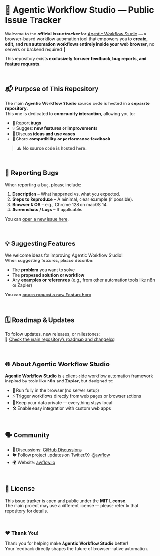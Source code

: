 # 🧠 Agentic Workflow Studio — Public Issue Tracker

Welcome to the **official issue tracker** for [Agentic Workflow Studio](https://awflow.io) — a browser-based workflow automation tool that empowers you to **create, edit, and run automation workflows entirely inside your web browser**, no servers or backend required 🚀

This repository exists **exclusively for user feedback, bug reports, and feature requests**.


<br>


## 📬 Purpose of This Repository

The main **Agentic Workflow Studio** source code is hosted in a **separate repository**.  
This one is dedicated to **community interaction**, allowing you to:

- 🐞 Report **bugs**  
- 💡 Suggest **new features or improvements**  
- 🧩 Discuss **ideas and use cases**  
- 🔧 Share **compatibility or performance feedback**

> ⚠️ **No source code is hosted here.**  


<br>


## 🐛 Reporting Bugs

When reporting a bug, please include:

1. **Description** – What happened vs. what you expected.  
2. **Steps to Reproduce** – A minimal, clear example (if possible).  
3. **Browser & OS** – e.g., Chrome 128 on macOS 14.  
4. **Screenshots / Logs** – If applicable.  

You can [open a new issue here](https://github.com/Agentic-Company/awflow-Studio-Issues/issues/new?template=%F0%9F%90%9E-bug-report.md).


<br>


## 💡 Suggesting Features

We welcome ideas for improving Agentic Workflow Studio!  
When suggesting features, please describe:

- The **problem** you want to solve  
- The **proposed solution or workflow**  
- Any **examples or references** (e.g., from other automation tools like n8n or Zapier)

You can [opeen request a new Feature here](https://github.com/Agentic-Company/awflow-Studio-Issues/issues/new?template=%F0%9F%92%A1-feature-request.md)


<br>


## 🗓️ Roadmap & Updates

To follow updates, new releases, or milestones:  
🔗 [Check the main repository’s roadmap and changelog](https://github.com/orgs/Agentic-Company/projects/4/views/3)


<br>


## 🌐 About Agentic Workflow Studio

**Agentic Workflow Studio** is a client-side workflow automation framework inspired by tools like **n8n** and **Zapier**, but designed to:

- 🧩 Run fully in the browser (no server setup)  
- ⚡ Trigger workflows directly from web pages or browser actions  
- 🔐 Keep your data private — everything stays local  
- 🛠️ Enable easy integration with custom web apps  


<br>


## 🗣️ Community

- 💬 Discussions: [GitHub Discussions](https://github.com/Agentic-Company/awflow-Studio-Issues/discussions)  
- 🐦 Follow project updates on Twitter/X: [@awflow](https://awflow.io)  
- 🌍 Website: [awflow.io](https://awflow.io)


<br>


## 🪪 License

This issue tracker is open and public under the **MIT License**.  
The main project may use a different license — please refer to that repository for details.


<br>


### ❤️ Thank You!

Thank you for helping make **Agentic Workflow Studio** better!  
Your feedback directly shapes the future of browser-native automation.
